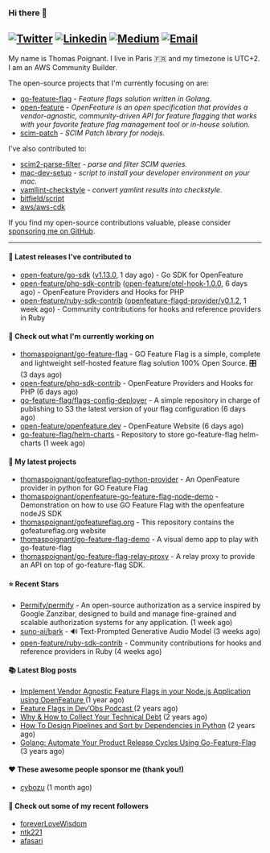### Hi there 👋
[![Twitter](https://img.shields.io/twitter/follow/thomaspoignant?label=Twitter&style=social)](https://twitter.com/thomaspoignant)
[![Linkedin](https://img.shields.io/badge/LinkedIn--_.svg?style=social&logo=linkedin)](https://www.linkedin.com/in/poignantthomas/)
[![Medium](https://img.shields.io/badge/medium--_.svg?style=social&logo=medium)](https://thomaspoignant.medium.com/)
[![Email](https://img.shields.io/badge/email--_.svg?logo=Gmail&style=social)](mailto:thomas.poignant@gmail.com)
-----------

My name is Thomas Poignant. I live in Paris 🇫🇷 and my timezone is UTC+2.  
I am an AWS Community Builder.

The open-source projects that I'm currently focusing on are:
- [go-feature-flag](https://github.com/thomaspoignant/go-feature-flag) _- Feature flags solution written in Golang._
- [open-feature](https://github.com/open-feature) _- OpenFeature is an open specification that provides a vendor-agnostic, community-driven API for feature flagging that works with your favorite feature flag management tool or in-house solution._
- [scim-patch](https://github.com/thomaspoignant/scim-patch) _- SCIM Patch library for nodejs._

I've also contributed to:
- [scim2-parse-filter](https://github.com/thomaspoignant/scim2-parse-filter) _- parse and filter SCIM queries._
- [mac-dev-setup](https://github.com/thomaspoignant/mac-dev-setup) _- script to install your developer environment on your mac._
- [yamllint-checkstyle](https://github.com/thomaspoignant/yamllint-checkstyle) _- convert yamlint results into checkstyle_.
- [bitfield/script](https://github.com/bitfield/script)
- [aws/aws-cdk](https://github.com/aws/aws-cdk)

If you find my open-source contributions valuable, please consider [sponsoring me on GitHub](https://github.com/sponsors/thomaspoignant/).

-----------
#### 🚀 Latest releases I've contributed to

- [open-feature/go-sdk](https://github.com/open-feature/go-sdk) ([v1.13.0](https://github.com/open-feature/go-sdk/releases/tag/v1.13.0), 1 day ago) - Go SDK for OpenFeature
- [open-feature/php-sdk-contrib](https://github.com/open-feature/php-sdk-contrib) ([open-feature/otel-hook-1.0.0](https://github.com/open-feature/php-sdk-contrib/releases/tag/open-feature/otel-hook-1.0.0), 6 days ago) - OpenFeature Providers and Hooks for PHP
- [open-feature/ruby-sdk-contrib](https://github.com/open-feature/ruby-sdk-contrib) ([openfeature-flagd-provider/v0.1.2](https://github.com/open-feature/ruby-sdk-contrib/releases/tag/openfeature-flagd-provider/v0.1.2), 1 week ago) - Community contributions for hooks and reference providers in Ruby

#### 👷 Check out what I'm currently working on

- [thomaspoignant/go-feature-flag](https://github.com/thomaspoignant/go-feature-flag) - GO Feature Flag is a simple, complete and lightweight self-hosted feature flag solution 100% Open Source. 🎛️ (3 days ago)
- [open-feature/php-sdk-contrib](https://github.com/open-feature/php-sdk-contrib) - OpenFeature Providers and Hooks for PHP (6 days ago)
- [go-feature-flag/flags-config-deployer](https://github.com/go-feature-flag/flags-config-deployer) - A simple repository in charge of publishing to S3 the latest version of your flag configuration (6 days ago)
- [open-feature/openfeature.dev](https://github.com/open-feature/openfeature.dev) - OpenFeature Website (6 days ago)
- [go-feature-flag/helm-charts](https://github.com/go-feature-flag/helm-charts) - Repository to store go-feature-flag helm-charts (1 week ago)

#### 🌱 My latest projects

- [thomaspoignant/gofeatureflag-python-provider](https://github.com/thomaspoignant/gofeatureflag-python-provider) - An OpenFeature provider in python for GO Feature Flag
- [thomaspoignant/openfeature-go-feature-flag-node-demo](https://github.com/thomaspoignant/openfeature-go-feature-flag-node-demo) - Demonstration on how to use GO Feature Flag with the openfeature nodeJS SDK
- [thomaspoignant/gofeatureflag.org](https://github.com/thomaspoignant/gofeatureflag.org) - This repository contains the gofeatureflag.org website
- [thomaspoignant/go-feature-flag-demo](https://github.com/thomaspoignant/go-feature-flag-demo) - A visual demo app to play with go-feature-flag
- [thomaspoignant/go-feature-flag-relay-proxy](https://github.com/thomaspoignant/go-feature-flag-relay-proxy) - A relay proxy to provide an API on top of go-feature-flag SDK.

#### ⭐ Recent Stars

- [Permify/permify](https://github.com/Permify/permify) - An open-source authorization as a service inspired by Google Zanzibar, designed to build and manage fine-grained and scalable authorization systems for any application. (1 week ago)
- [suno-ai/bark](https://github.com/suno-ai/bark) - 🔊 Text-Prompted Generative Audio Model (3 weeks ago)
- [open-feature/ruby-sdk-contrib](https://github.com/open-feature/ruby-sdk-contrib) - Community contributions for hooks and reference providers in Ruby (4 weeks ago)

#### 📚 Latest Blog posts

- [Implement Vendor Agnostic Feature Flags in your Node.js Application using OpenFeature ](https://faun.pub/implement-vendor-agnostic-feature-flags-in-your-node-js-application-using-openfeature-b89fde448f6c?source=rss-9a58464dd8e9------2) (1 year ago)
- [ Feature Flags in Dev’Obs Podcast ](https://thomaspoignant.medium.com/feature-flags-in-devobs-podcast-ec11079f8a4b?source=rss-9a58464dd8e9------2) (2 years ago)
- [Why &amp; How to Collect Your Technical Debt](https://medium.com/geekculture/why-how-to-collect-your-technical-debt-bd917960eee?source=rss-9a58464dd8e9------2) (2 years ago)
- [How To Design Pipelines and Sort by Dependencies in Python](https://betterprogramming.pub/how-to-design-pipelines-and-sort-by-dependencies-in-python-ed876495a826?source=rss-9a58464dd8e9------2) (2 years ago)
- [Golang: Automate Your Product Release Cycles Using Go-Feature-Flag](https://betterprogramming.pub/automate-your-product-release-cycles-using-go-feature-flag-6ab73f869f?source=rss-9a58464dd8e9------2) (3 years ago)

#### ❤️ These awesome people sponsor me (thank you!)

- [cybozu](https://github.com/cybozu) (1 month ago)

#### 👯 Check out some of my recent followers

- [foreverLoveWisdom](https://github.com/foreverLoveWisdom)
- [ntk221](https://github.com/ntk221)
- [afasari](https://github.com/afasari)
